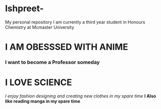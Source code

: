 # Ishpreet-
My personal repository 
I am currently a third year student in Honours Chemistry at Mcmaster University 
# I AM OBESSSED WITH ANIME 
### I want to become a Professor someday 
# I LOVE SCIENCE 
*I enjoy fashion designing and creating new clothes in my spare time*
**I Also like reading manga in my spare time** 
